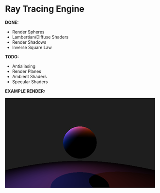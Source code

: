 # Ray Tracing Engine

**DONE:**

- Render Spheres
- Lambertian/Diffuse Shaders
- Render Shadows
- Inverse Square Law

**TODO:**

- Antialiasing
- Render Planes
- Ambient Shaders
- Specular Shaders

**EXAMPLE RENDER:**

![example render](images/example_render.png)